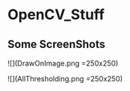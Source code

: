 # OpenCV_Stuff

## Some ScreenShots

![](DrawOnImage.png =250x250)

![](AllThresholding.png =250x250)